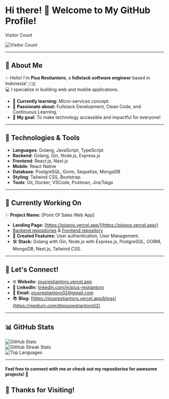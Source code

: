 # Hi there! 👋 Welcome to My GitHub Profile!

Visitor Count

![Visitor Count](https://profile-counter.glitch.me/pius706975/count.svg)

---

## 🌟 About Me

✨ Hello! I'm **Pius Restiantoro**, a **fullstack software engineer** based in Indonesia! 🇮🇩  
💻 I specialize in building web and mobile applications.

- 🌱 **Currently learning:** Micro-services concept.  
- 🚀 **Passionate about:** Fullstack Development, Clean Code, and Continuous Learning.  
- 🎯 **My goal:** To make technology accessible and impactful for everyone!  

---

## 🔧 Technologies & Tools

- **Languages**: Golang, JavaScript, TypeScript
- **Backend**: Golang, Gin, Node.js, Express.js
- **Frontend**: React.js, Next.js
- **Mobile**: React Native
- **Database**: PostgreSQL, Gorm, Sequelize, MongoDB
- **Styling**: Tailwind CSS, Bootstrap.
- **Tools**: Git, Docker, VSCode, Postman, Jira/Taiga

---

## 🔨 Currently Working On

✨ **Project Name:** [Point Of Sales Web App]
- **Landing Page:** [https://piopos.vercel.app/](https://piopos.vercel.app/)
- [Backend repositories](https://github.com/pius-microservices?tab=repositories) & [Frontend repository](https://github.com/pius706975/piopos-frontend)
- 🔗 **Created Features:** User authentication, User Management.  
- 🛠 **Stack:** Golang with Gin, Node.js with Express.js, PostgreSQL, GORM, MongoDB, Next.js, Tailwind CSS.  

---

## 💬 Let's Connect!

- 🌐 **Website:** [piusrestiantoro.vercel.app](https://piusrestiantoro.vercel.app/)  
- 💼 **LinkedIn:** [linkedin.com/in/pius-restiantoro](https://www.linkedin.com/in/pius-restiantoro/)  
- 📧 **Email:** [piusrestiantoro02@gmail.com](mailto:piusrestiantoro02@gmail.com)
- 📚 **Blog:** [https://piusrestiantoro.vercel.app/blogs](https://medium.com/@piusrestiantoro02)

---

## 📊 GitHub Stats

![GitHub Stats](https://github-readme-stats.vercel.app/api?username=pius706975&show_icons=true&theme=radical)  
![GitHub Streak Stats](https://github-readme-streak-stats.herokuapp.com/?user=pius706975&theme=radical)  
![Top Languages](https://github-readme-stats.vercel.app/api/top-langs/?username=pius706975&layout=compact&theme=radical)

---
#### Feel free to connect with me or check out my repositories for awesome projects! 🚀

## 🎉 Thanks for Visiting!
